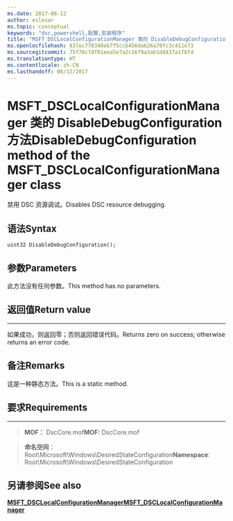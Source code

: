 ```yaml
---
ms.date: 2017-06-12
author: eslesar
ms.topic: conceptual
keywords: "dsc,powershell,配置,安装程序"
title: "MSFT_DSCLocalConfigurationManager 类的 DisableDebugConfiguration 方法"
ms.openlocfilehash: 837ec770348eb7f5ccb456da626a70fc3c411e73
ms.sourcegitcommit: 75f70c7df01eea5e7a2c16f9a3ab1dd437a1f8fd
ms.translationtype: HT
ms.contentlocale: zh-CN
ms.lasthandoff: 06/12/2017
---
```

# <a name="disabledebugconfiguration-method-of-the-msftdsclocalconfigurationmanager-class"></a><span data-ttu-id="834a5-103">MSFT_DSCLocalConfigurationManager 类的 DisableDebugConfiguration 方法</span><span class="sxs-lookup"><span data-stu-id="834a5-103">DisableDebugConfiguration method of the MSFT_DSCLocalConfigurationManager class</span></span>

<span data-ttu-id="834a5-104">禁用 DSC 资源调试。</span><span class="sxs-lookup"><span data-stu-id="834a5-104">Disables DSC resource debugging.</span></span>

<a name="syntax"></a><span data-ttu-id="834a5-105">语法</span><span class="sxs-lookup"><span data-stu-id="834a5-105">Syntax</span></span>
------

```mof
uint32 DisableDebugConfiguration();
```

<a name="parameters"></a><span data-ttu-id="834a5-106">参数</span><span class="sxs-lookup"><span data-stu-id="834a5-106">Parameters</span></span>
----------

<span data-ttu-id="834a5-107">此方法没有任何参数。</span><span class="sxs-lookup"><span data-stu-id="834a5-107">This method has no parameters.</span></span>

## <a name="return-value"></a><span data-ttu-id="834a5-108">返回值</span><span class="sxs-lookup"><span data-stu-id="834a5-108">Return value</span></span>
------------

<span data-ttu-id="834a5-109">如果成功，则返回零；否则返回错误代码。</span><span class="sxs-lookup"><span data-stu-id="834a5-109">Returns zero on success; otherwise returns an error code.</span></span>

## <a name="remarks"></a><span data-ttu-id="834a5-110">备注</span><span class="sxs-lookup"><span data-stu-id="834a5-110">Remarks</span></span>

<span data-ttu-id="834a5-111">这是一种静态方法。</span><span class="sxs-lookup"><span data-stu-id="834a5-111">This is a static method.</span></span>

## <a name="requirements"></a><span data-ttu-id="834a5-112">要求</span><span class="sxs-lookup"><span data-stu-id="834a5-112">Requirements</span></span>
------------
><span data-ttu-id="834a5-113">**MOF：** DscCore.mof</span><span class="sxs-lookup"><span data-stu-id="834a5-113">**MOF:** DscCore.mof</span></span>

><span data-ttu-id="834a5-114">**命名空间**：Root\Microsoft\Windows\DesiredStateConfiguration</span><span class="sxs-lookup"><span data-stu-id="834a5-114">**Namespace**: Root\Microsoft\Windows\DesiredStateConfiguration</span></span>


## <a name="see-also"></a><span data-ttu-id="834a5-115">另请参阅</span><span class="sxs-lookup"><span data-stu-id="834a5-115">See also</span></span>


[<span data-ttu-id="834a5-116">**MSFT_DSCLocalConfigurationManager**</span><span class="sxs-lookup"><span data-stu-id="834a5-116">**MSFT_DSCLocalConfigurationManager**</span></span>](msft-dsclocalconfigurationmanager.md)

 

 



